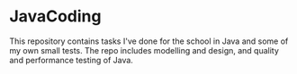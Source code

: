 # JavaCoding

This repository contains tasks I've done for the school in Java and some of my own small tests. 
The repo includes modelling and design, and quality and performance testing of Java. 
